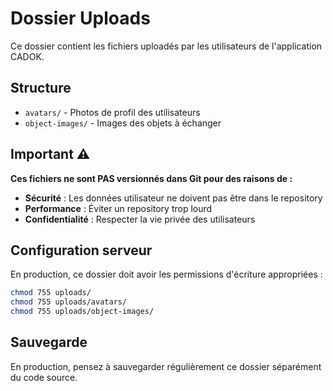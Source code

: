 # Dossier Uploads

Ce dossier contient les fichiers uploadés par les utilisateurs de l'application CADOK.

## Structure

- `avatars/` - Photos de profil des utilisateurs
- `object-images/` - Images des objets à échanger

## Important ⚠️

**Ces fichiers ne sont PAS versionnés dans Git pour des raisons de :**

- **Sécurité** : Les données utilisateur ne doivent pas être dans le repository
- **Performance** : Éviter un repository trop lourd
- **Confidentialité** : Respecter la vie privée des utilisateurs

## Configuration serveur

En production, ce dossier doit avoir les permissions d'écriture appropriées :

```bash
chmod 755 uploads/
chmod 755 uploads/avatars/
chmod 755 uploads/object-images/
```

## Sauvegarde

En production, pensez à sauvegarder régulièrement ce dossier séparément du code source.
